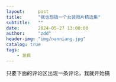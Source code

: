 ```yaml
---
layout:     post
title:      "我也想搞一个女装照片精选集"
subtitle:   ""
date:       2024-05-27 13:00:00
author:     "zdd"
header-img: "img/nanniang.jpg"
catalog: true
tags:
    - 发疯
---
```


只要下面的评论区出现一条评论，我就开始搞